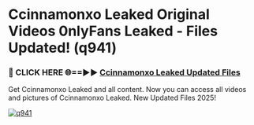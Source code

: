 # Ccinnamonxo Leaked Original Videos 0nlyFans Leaked - Files Updated! (q941)

<h3>🔴 CLICK HERE 🌐==►► <a href="https://tinyurl.com/2wckxsce" rel="nofollow">Ccinnamonxo Leaked Updated Files</a></h3>

Get Ccinnamonxo Leaked and all content. Now you can access all videos and pictures of Ccinnamonxo Leaked. New Updated Files 2025!

[![q941](https://i.imgur.com/AFduVYN.gif)](https://tinyurl.com/2wckxsce)
